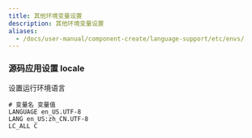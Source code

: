 ```yaml
---
title: 其他环境变量设置
description: 其他环境变量设置
aliases:
  - /docs/user-manual/component-create/language-support/etc/envs/
---
```


### 源码应用设置 locale

设置运行环境语言

```
# 变量名 变量值
LANGUAGE en_US.UTF-8
LANG en_US:zh_CN.UTF-8
LC_ALL C
```
